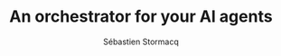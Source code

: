 ---
title:  "An orchestrator for your AI agents"
description: "In this episode of the AWS Developers Podcast, we discuss the Multi-Agent Orchestrator, an open-source framework designed to facilitate the orchestration of multiple AI agents. The conversation covers the challenges of building generative AI solutions, the need for specialized agents, and how the orchestrator functions as a smart router for directing user queries to the appropriate agents. They explore real-world use cases, including an e-commerce support system, and discuss the integration of new agents into the framework. The episode also compares the orchestrator with Amazon Bedrock's Converse API, highlighting the unique capabilities of the orchestrator in managing multiple agents."
guests:
   - name: "Corneliu Croitoru"
     title: "Prototyping Architects, AWS"
     link: "https://www.linkedin.com/in/corneliucroitoru/"
   - name: "Anthony Bernabeu"
     title: "Prototyping Architects, AWS"
     link: "https://www.linkedin.com/in/anthonybernabeu/"
episode: 139
duration: "00:34:45" 
size: 16679515
file: 139.mp3	
publication: "2024-11-15 04:00:00 +0000"
author: Sébastien Stormacq
category: podcasts
social-background: 139.png
appleEpisodeId: 1000677039579
aws-categories:
  - "Machine Learning & AI"
links:
  - text: "The multi agent orchestrator"
    link: https://github.com/awslabs/multi-agent-orchestrator
  - text: "Use case 1: From 'Bonjour' to 'Boarding Pass': Multilingual AI Chatbot for Flight Reservations"
    link: https://community.aws/content/2lCi8jEKydhDm8eE8QFIQ5K23pF/from-bonjour-to-boarding-pass-multilingual-ai-chatbot-for-flight-reservations
  - text: "Use case 2: Beyond Auto-Replies: Building an AI-Powered E-commerce Support system"
    link: https://community.aws/content/2lq6cYYwTYGc7S3Zmz28xZoQNQj/beyond-auto-replies-building-an-ai-powered-e-commerce-support-system
  - text: "Use case 3: Speak Up, AI: Voicing Your Agents with Amazon Connect, Lex, and Bedrock"
    name: https://community.aws/content/2mt7CFG7xg4yw6GRHwH9akhg0oD/speak-up-ai-voicing-your-agents-with-amazon-connect-lex-and-bedrock
---